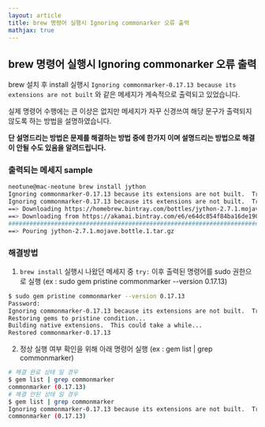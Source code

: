 ```yaml
---
layout: article
title: brew 명령어 실행시 Ignoring commonarker 오류 출력
mathjax: true
---
```

## brew 명령어 실행시 Ignoring commonarker 오류 출력

brew 설치 후 install 실행시 `Ignoring commonmarker-0.17.13 because its extensions are not built` 와 같은 메세지가 계속적으로 출력되고 있었습니다.

실제 명령어 수행에는 큰 이상은 없지만 메세지가 자꾸 신경쓰여 해당 문구가 출력되지 않도록 하는 방법을 설명하였습니다.

**단 설명드리는 방법은 문제를 해결하는 방법 중에 한가지 이며 설명드리는 방법으로 해결이 안될 수도 있음을 알려드립니다.** 

### 출력되는 메세지 sample

```bash
neotune@mac-neotune brew install jython
Ignoring commonmarker-0.17.13 because its extensions are not built.  Try: gem pristine commonmarker --version 0.17.13
Ignoring commonmarker-0.17.13 because its extensions are not built.  Try: gem pristine commonmarker --version 0.17.13
==> Downloading https://homebrew.bintray.com/bottles/jython-2.7.1.mojave.bottle.1.tar.gz
==> Downloading from https://akamai.bintray.com/e6/e64dc854f84ba16de19059102aa5c94d01b9ed2a996e3bafa7df1f6f2c19e3ca?__gda__=exp=1574390614~hmac=afcb679b5fb8ac48d0dfe
######################################################################## 100.0%
==> Pouring jython-2.7.1.mojave.bottle.1.tar.gz
```

### 해결방법

1. `brew install` 실행시 나왔던 메세지 중 `try:` 이후 출력된 명령어를 sudo 권한으로 실행 (ex : sudo gem pristine commonmarker --version 0.17.13)
  
  ```bash
  $ sudo gem pristine commonmarker --version 0.17.13
  Password:
  Ignoring commonmarker-0.17.13 because its extensions are not built.  Try: gem pristine commonmarker --version 0.17.13
  Restoring gems to pristine condition...
  Building native extensions.  This could take a while...
  Restored commonmarker-0.17.13 
```
  
2. 정상 실행 여부 확인을 위해 아래 명령어 실행 (ex : gem list | grep commonmarker)
  ```bash
  # 해결 완료 상태 일 경우
  $ gem list | grep commonmarker
  commonmarker (0.17.13) 
  # 해결 안된 상태 일 경우
  $ gem list | grep commonmarker
  Ignoring commonmarker-0.17.13 because its extensions are not built.  Try: gem pristine commonmarker --version 0.17.13
  commonmarker (0.17.13) 
  ```